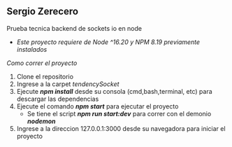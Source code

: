 ## Sergio Zerecero
Prueba tecnica backend de sockets io en node
- _Este proyecto requiere de Node ^16.20 y NPM 8.19 previamente instalados_

*Como correr el proyecto*

1. Clone el repositorio
2. Ingrese a la carpet _tendencySocket_
3. Ejecute _**npm install**_ desde su consola (cmd,bash,terminal, etc) para descargar las dependencias
4. Ejecute el comando _**npm start**_ para ejecutar el proyecto
   - Se tiene el script _**npm run start:dev**_ para correr con el demonio _**nodemon**_
6. Ingrese a la direccion 127.0.0.1:3000 desde su navegadora para iniciar el proyecto
   
